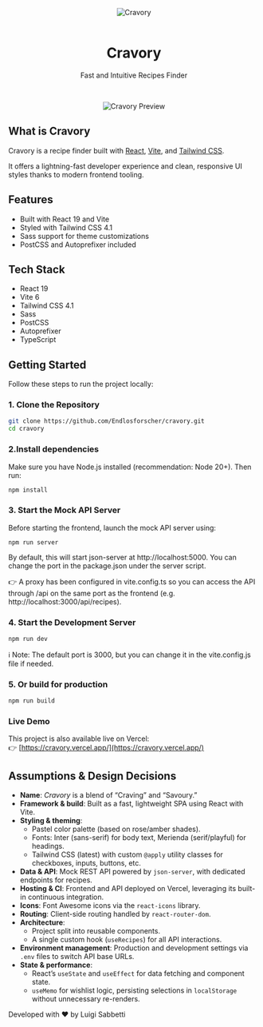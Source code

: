 <p align="center">
  <img src="https://cravory.vercel.app/assets/logo-CodzV-5_.svg" alt="Cravory" style="max-width: 300px;">
  <br />
    <br />
    <h1 align="center">Cravory</h1>
    <p align="center">Fast and Intuitive Recipes Finder</p>
    <br />
</p>

<p align="center">
  <img src="https://cravory.vercel.app/images/cravory-preview.png" alt="Cravory Preview" style="max-width: 100%;">
</p>

## What is Cravory  

Cravory is a recipe finder built with [React](https://react.dev/), [Vite](https://vitejs.dev/), and [Tailwind CSS](https://tailwindcss.com/).  

It offers a lightning-fast developer experience and clean, responsive UI styles thanks to modern frontend tooling.

## Features

- Built with React 19 and Vite
- Styled with Tailwind CSS 4.1
- Sass support for theme customizations
- PostCSS and Autoprefixer included

## Tech Stack

- React 19
- Vite 6
- Tailwind CSS 4.1
- Sass
- PostCSS
- Autoprefixer
- TypeScript

## Getting Started

Follow these steps to run the project locally:

### 1. Clone the Repository

```bash
git clone https://github.com/Endlosforscher/cravory.git
cd cravory
```

### 2.Install dependencies
Make sure you have Node.js installed (recommendation: Node 20+).
Then run:

```bash
npm install
```

### 3. Start the Mock API Server
Before starting the frontend, launch the mock API server using:

```
npm run server
```

By default, this will start json-server at http://localhost:5000.
You can change the port in the package.json under the server script.

👉 A proxy has been configured in vite.config.ts so you can access the API through /api on the same port as the frontend (e.g. http://localhost:3000/api/recipes).

### 4. Start the Development Server
```bash
npm run dev
```

ℹ️ Note: The default port is 3000, but you can change it in the vite.config.js file if needed.

### 5. Or build for production
```bash
npm run build
```

### Live Demo

This project is also available live on Vercel:  
👉 [https://cravory.vercel.app/](https://cravory.vercel.app/)

## Assumptions & Design Decisions

- **Name**: *Cravory* is a blend of “Craving” and “Savoury.”
- **Framework & build**: Built as a fast, lightweight SPA using React with Vite.
- **Styling & theming**:  
  - Pastel color palette (based on rose/amber shades).  
  - Fonts: Inter (sans-serif) for body text, Merienda (serif/playful) for headings.  
  - Tailwind CSS (latest) with custom `@apply` utility classes for checkboxes, inputs, buttons, etc.
- **Data & API**: Mock REST API powered by `json-server`, with dedicated endpoints for recipes.
- **Hosting & CI**: Frontend and API deployed on Vercel, leveraging its built-in continuous integration.
- **Icons**: Font Awesome icons via the `react-icons` library.
- **Routing**: Client-side routing handled by `react-router-dom`.
- **Architecture**:  
  - Project split into reusable components.  
  - A single custom hook (`useRecipes`) for all API interactions.
- **Environment management**: Production and development settings via `.env` files to switch API base URLs.
- **State & performance**:  
  - React’s `useState` and `useEffect` for data fetching and component state.  
  - `useMemo` for wishlist logic, persisting selections in `localStorage` without unnecessary re-renders.


Developed with ❤️ by Luigi Sabbetti